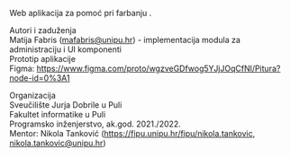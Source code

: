 Web aplikacija za pomoć pri farbanju .

Autori i zaduženja  
Matija Fabris (mafabris@unipu.hr) - implementacija modula za administraciju i UI komponenti  
Prototip aplikacije  
Figma: https://www.figma.com/proto/wgzveGDfwog5YJjJOqCfNl/Pitura?node-id=0%3A1

Organizacija  
Sveučilište Jurja Dobrile u Puli  
Fakultet informatike u Puli  
Programsko inženjerstvo, ak.god. 2021./2022.  
Mentor: Nikola Tanković (https://fipu.unipu.hr/fipu/nikola.tankovic, nikola.tankovic@unipu.hr)  
